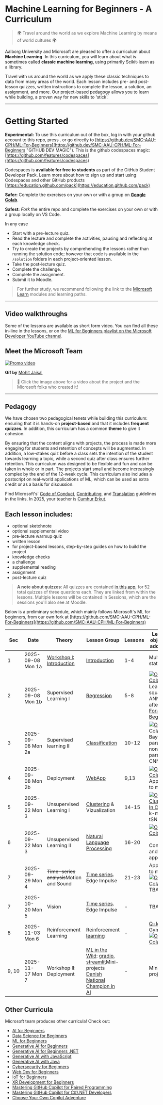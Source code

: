 # Machine Learning for Beginners - A Curriculum

> 🌍 Travel around the world as we explore Machine Learning by means of world cultures 🌍

Aalborg University and Microsoft are pleased to offer a curriculum about **Machine Learning**. In this curriculum, you will learn about what is sometimes called **classic machine learning**, using primarily Scikit-learn as a library.

Travel with us around the world as we apply these classic techniques to data from many areas of the world. Each lesson includes pre- and post-lesson quizzes, written instructions to complete the lesson, a solution, an assignment, and more. Our project-based pedagogy allows you to learn while building, a proven way for new skills to 'stick'.

---

# Getting Started

**Experimental:** To use this curriculum out of the box, log in with your github account to this repo, press . or go directly to [https://github.dev/SMC-AAU-CPH/ML-For-Beginners](https://github.dev/SMC-AAU-CPH/ML-For-Beginners "GITHUB DEV MAGIC"). This is the github codespaces magic:  [https://github.com/features/codespaces](https://github.com/features/codespaces)

Codespaces is **available for free to students** as part of the GitHub Student Developer Pack. Learn more about how to sign up and start using Codespaces and other GitHub products [https://education.github.com/pack](https://education.github.com/pack)

**Safer:** Complete the exercises on your own or with a group on **[Google Colab](https://colab.research.google.com/github/SMC-AAU-CPH/ML-For-Beginners/blob/main/ "Repo on Google Colab")**.

**Safest:** *Fork* the entire repo and complete the exercises on your own or with a group locally on VS Code.

In any case

- Start with a pre-lecture quiz.
- Read the lecture and complete the activities, pausing and reflecting at each knowledge check.
- Try to create the projects by comprehending the lessons rather than running the solution code; however that code is available in the `/solution` folders in each project-oriented lesson.
- Take the post-lecture quiz.
- Complete the challenge.
- Complete the assignment.
- Submit it to Moodle.

> For further study, we recommend following the link to the [Microsoft Learn](https://docs.microsoft.com/en-us/users/jenlooper-2911/collections/k7o7tg1gp306q4?WT.mc_id=academic-15963-cxa) modules and learning paths.

---

## Video walkthroughs

Some of the lessons are available as short form video. You can find all these in-line in the lessons, or on the [ML for Beginners playlist on the Microsoft Developer YouTube channel](https://aka.ms/ml-beginners-videos).

## Meet the Microsoft Team

[![Promo video](ml.gif)](https://youtu.be/Tj1XWrDSYJU "Promo video")

**Gif by** [Mohit Jaisal](https://linkedin.com/in/mohitjaisal)

> 🎥 Click the image above for a video about the project and the Microsoft folks who created it!

---

## Pedagogy

We have chosen two pedagogical tenets while building this curriculum: ensuring that it is hands-on **project-based** and that it includes **frequent quizzes**. In addition, this curriculum has a common **theme** to give it cohesion.

By ensuring that the content aligns with projects, the process is made more engaging for students and retention of concepts will be augmented. In addition, a low-stakes quiz before a class sets the intention of the student towards learning a topic, while a second quiz after class ensures further retention. This curriculum was designed to be flexible and fun and can be taken in whole or in part. The projects start small and become increasingly complex by the end of the 12-week cycle. This curriculum also includes a postscript on real-world applications of ML, which can be used as extra credit or as a basis for discussion.

Find Microsoft's' [Code of Conduct](CODE_OF_CONDUCT.md), [Contributing](CONTRIBUTING.md), and [Translation](TRANSLATIONS.md) guidelines in the links. In 2025, your teacher is [Cumhur Erkut](https://cerkut.github.io/).

## Each lesson includes:

- optional sketchnote
- optional supplemental video
- pre-lecture warmup quiz
- written lesson
- for project-based lessons, step-by-step guides on how to build the project
- knowledge checks
- a challenge
- supplemental reading
- assignment
- post-lecture quiz

> **A note about quizzes**: All quizzes are contained [in this app](https://gray-sand-07a10f403.1.azurestaticapps.net/), for 52 total quizzes of three questions each. They are linked from within the lessons. Multiple lessons will be contained in Sessions, which are the sessions you'll also see at Moodle.

Below is a preliminary schedule, which mainly follows Microsoft's ML for beginners, from our own fork at [https://github.com/SMC-AAU-CPH/ML-For-Beginners](https://github.com/SMC-AAU-CPH/ML-For-Beginners)

| **Sec** | **Date**     | **Theory**                          | **Lesson Group**                                                                                                                                                      | **Lessons** | **Learning objectives addressed**                                                                                                                                                                                                                                                                                                                                                                                                                                                                  |
| ------------- | ------------------ | ----------------------------------------- | --------------------------------------------------------------------------------------------------------------------------------------------------------------------------- | ----------------- | -------------------------------------------------------------------------------------------------------------------------------------------------------------------------------------------------------------------------------------------------------------------------------------------------------------------------------------------------------------------------------------------------------------------------------------------------------------------------------------------------------- |
| 1             | 2025-09-08 Mon 1a  | [Workshop I: Introduction]()                 | [Introduction](1-Introduction/README.md)                                                                                                                                       | 1-4               | Multivariate statistics                                                                                                                                                                                                                                                                                                                                                                                                                                                                                  |
| 2             | 2025-09-08 Mon 1b  | Supervised Learning I                     | [Regression](2-Regression/README.md)                                                                                                                                           | 5-8               | [![Open In Colab](https://camo.githubusercontent.com/96889048f8a9014fdeba2a891f97150c6aac6e723f5190236b10215a97ed41f3/68747470733a2f2f636f6c61622e72657365617263682e676f6f676c652e636f6d2f6173736574732f636f6c61622d62616467652e737667)](https://colab.research.google.com/github/SMC-AAU-CPH/ML-For-Beginners/blob/main/2-Regression/3-Linear/solution/notebook.ipynb)<br />Least-squares,<br />ANN after [AI-For-Beginners](https://github.com/microsoft/AI-For-Beginners/blob/main/lessons/3-NeuralNetworks) |
| 3             | 2025-09-08 Mon 2a | Supervised learning II                    | [Classification](3-Classification/README.md)                                                                                                                                   | 10-12             | [![Open In Colab](https://colab.research.google.com/assets/colab-badge.svg)](https://colab.research.google.com/github/SMC-AAU-CPH/ML-For-Beginners/blob/main/3-Classification/images/3-Classification.ipynb)<br />Bayesian, parametric, non-parametric, CNNs                                                                                                                                                                                                                                                  |
| 4             | 2025-09-08 Mon 2b | Deployment                                | [WebApp](4-Web-App/README.md)                                                                                                                                                  | 9,13              | [![Open In Colab](https://camo.githubusercontent.com/84f0493939e0c4de4e6dbe113251b4bfb5353e57134ffd9fcab6b8714514d4d1/68747470733a2f2f636f6c61622e72657365617263682e676f6f676c652e636f6d2f6173736574732f636f6c61622d62616467652e737667)](https://colab.research.google.com/github/SMC-AAU-CPH/ML-For-Beginners/blob/main/4-Web-App/images/4-Workshop-VC.ipynb)<br />Application to media                                                                                                                      |
| 5             | 2025-09-22 Mon 3  | Unsupervised Learning I                   | [Clustering](5-Clustering/README.md) & Vizualization                                                                                                                           | 14-15             | [![Open 5-Clustering In Colab](https://camo.githubusercontent.com/84f0493939e0c4de4e6dbe113251b4bfb5353e57134ffd9fcab6b8714514d4d1/68747470733a2f2f636f6c61622e72657365617263682e676f6f676c652e636f6d2f6173736574732f636f6c61622d62616467652e737667)](https://colab.research.google.com/github/SMC-AAU-CPH/ML-For-Beginners/blob/main/5-Clustering/images/5-Clustering.ipynb)<br />k-means, tSNE, PCA                                                                                                         |
| 6             | 2025-09-22 Mon 3  | Unsupervised Learning II                  | [Natural Language Processing](6-NLP/README.md)                                                                                                                                | 16-20             | [![Open In Colab](https://colab.research.google.com/assets/colab-badge.svg)](https://colab.research.google.com/github/SMC-AAU-CPH/ML-For-Beginners/blob/main/6-NLP/images/6-NLP.ipynb) <br />Context and application                                                                                                                                                                                                                                                                                         |
| 7             | 2025-09-29 Mon 4  | ~~Time-series analysis~~Motion and Sound | [Time series](7-TimeSeries/README.md). Edge Impulse                                                                                                                            | 21-23             | Application to media<br />[![Open In Colab](https://colab.research.google.com/assets/colab-badge.svg)](https://colab.research.google.com/github/SMC-AAU-CPH/ML-For-Beginners/blob/main/7-TimeSeries/images/7-TimeSeries.ipynb)TBA                                                                                                                                                                                                                                                                             |
| 7             | 2025-10-20 Mon 5  | Vision                                    | [Time series](7-TimeSeries/README.md). Edge Impulse                                                                                                                            | -                 | TBA                                                                                                                                                                                                                                                                                                                                                                                                                                                                                                      |
| 8             | 2025-11-03 Mon 6   | Reinforcement Learning                    | [Reinforcement learning](8-Reinforcement/README.md)                                                                                                                            | -                 | [Q-learning, Gym<br />![Open In Colab](https://camo.githubusercontent.com/96889048f8a9014fdeba2a891f97150c6aac6e723f5190236b10215a97ed41f3/68747470733a2f2f636f6c61622e72657365617263682e676f6f676c652e636f6d2f6173736574732f636f6c61622d62616467652e737667)](https://colab.research.google.com/github/SMC-AAU-CPH/ML-For-Beginners/blob/main/8-Reinforcement/images/8-Reinforcement.ipynb)                                                                                                                   |
| 9, 10        | 2025-11-17 Mon 7  | Workshop II: Deployment                   | [ML in the Wild](9-Real-World/README.md): [gradio](https://gradio.app/), [streamlit](https://streamlit.io/)Mini-projects<br />[Danish National Champion in AI](https://dmiai.dk/ "DMI-AI") | -                 | Mini-projects                                                                                                                                                                                                                                                                                                                                                                                                                                                                                            |

## Other Curricula

Microsoft team produces other curricula! Check out:

- [AI for Beginners](https://aka.ms/ai-beginners)
- [Data Science for Beginners](https://aka.ms/datascience-beginners)
- [ML for Beginners](https://aka.ms/ml-beginners)
- [Generative AI for Beginners](https://aka.ms/genai-beginners)
- [Generative AI for Beginners .NET](https://github.com/microsoft/Generative-AI-for-beginners-dotnet)
- [Generative AI with JavaScript](https://github.com/microsoft/generative-ai-with-javascript)
- [Generative AI with Java](https://github.com/microsoft/Generative-AI-for-beginners-java)
- [Cybersecurity for Beginners](https://github.com/microsoft/Security-101)
- [Web Dev for Beginners](https://aka.ms/webdev-beginners)
- [IoT for Beginners](https://aka.ms/iot-beginners)
- [XR Development for Beginners](https://github.com/microsoft/xr-development-for-beginners)
- [Mastering GitHub Copilot for Paired Programming](https://github.com/microsoft/Mastering-GitHub-Copilot-for-Paired-Programming)
- [Mastering GitHub Copilot for C#/.NET Developers](https://github.com/microsoft/mastering-github-copilot-for-dotnet-csharp-developers)
- [Choose Your Own Copilot Adventure](https://github.com/microsoft/CopilotAdventures)
